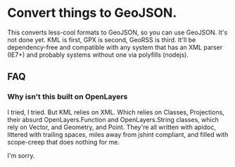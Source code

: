 # Convert things to GeoJSON.

This converts less-cool formats to GeoJSON, so you can use GeoJSON. It's not
done yet. KML is first, GPX is second, GeoRSS is third. It'll be dependency-free
and compatible with any system that has an XML parser (IE7+) and probably
systems without one via polyfills (nodejs).

## FAQ

### Why isn't this built on OpenLayers

I tried, I tried. But KML relies on XML. Which relies on Classes, Projections,
their absurd OpenLayers.Function and OpenLayers.String classes, which rely
on Vector, and Geometry, and Point. They're all written with apidoc, littered
with trailing spaces, miles away from jshint compliant, and filled with
scope-creep that does nothing for me.

I'm sorry.
